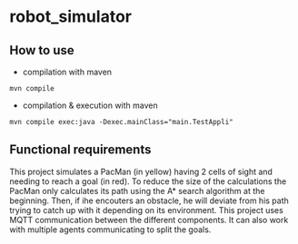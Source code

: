# robot_simulator

## How to use 

+ compilation with maven
```
mvn compile 
```
+ compilation & execution with maven
```
mvn compile exec:java -Dexec.mainClass="main.TestAppli"
```
## Functional requirements

This project simulates a PacMan (in yellow) having 2 cells of sight and needing to reach a goal (in red). To reduce the size of the
 calculations the PacMan only calculates its path using the A* search algorithm at the beginning. Then, if ihe encouters an obstacle,
he will deviate from his path trying to catch up with it depending on its environment. This project uses MQTT communication between the different
components. It can also work with multiple agents communicating to split the goals. 